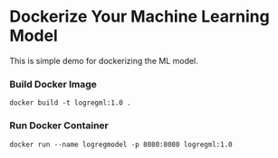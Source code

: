 # Dockerize Your Machine Learning Model

This is simple demo for dockerizing the ML model.

### Build Docker Image
```
docker build -t logregml:1.0 .
```

### Run Docker Container
```
docker run --name logregmodel -p 8080:8080 logregml:1.0
```
